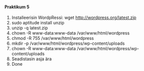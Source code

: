 #### Praktikum 5

1. Installeerisin WordpRessi: wget http://wordpress.org/latest.zip
2. sudo aptitude install unzip
3. unzip -q latest.zip
4. chown -R www-data:www-data /var/www/html/wordpress
5. chmod -R 755 /var/www/html/wordpress
6. mkdir -p /var/www/html/wordpress/wp-content/uploads
7. chown -R www-data:www-data /var/www/html/wordpress/wp-content/uploads
8. Seadistasin asja ära
9. Done
